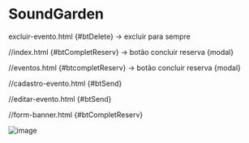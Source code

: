 # SoundGarden

excluir-evento.html
{#btDelete} -> excluir para sempre

//index.html
{#btCompletReserv} -> botão concluir reserva {modal}

//eventos.html
{#btcompletReserv} -> botão concluir reserva {modal}

//cadastro-evento.html
{#btSend}

//editar-evento.html
{#btSend}

//form-banner.html
{#btCompletReserv}


![image](https://user-images.githubusercontent.com/88943961/160279178-c9d6ebba-855e-49b2-9496-fc1c985e4e27.png)

